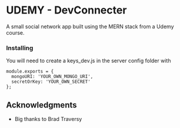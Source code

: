 # UDEMY - DevConnecter

A small social network app built using the MERN stack from a Udemy course.

### Installing

You will need to create a keys_dev.js in the server config folder with
```
module.exports = {
  mongoURI: 'YOUR_OWN_MONGO_URI',
  secretOrKey: 'YOUR_OWN_SECRET'
};
```

## Acknowledgments

* Big thanks to Brad Traversy
